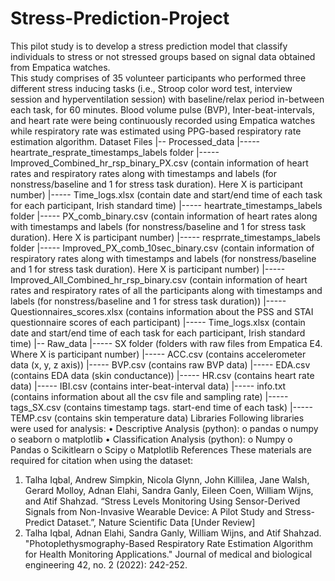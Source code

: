 # Stress-Prediction-Project
This pilot study is to develop a stress prediction model that classify individuals to stress or not stressed groups based on signal data obtained from Empatica watches.  
This study comprises of 35 volunteer participants who performed three different stress inducing tasks (i.e., Stroop color word test, interview session and hyperventilation session) with baseline/relax period in-between each task, for 60 minutes. Blood volume pulse (BVP), Inter-beat-intervals, and heart rate were being continuously recorded using Empatica watches while respiratory rate was estimated using PPG-based respiratory rate estimation algorithm.
Dataset Files
|-- Processed_data
|-----	heartrate_resprate_timestamps_labels folder
	|-----	Improved_Combined_hr_rsp_binary_PX.csv (contain information of heart rates and respiratory rates along with timestamps and labels (for nonstress/baseline and 1 for stress task duration). Here X is participant number) 
	|-----	Time_logs.xlsx (contain date and start/end time of each task for each participant, Irish standard time)
|-----	heartrate_timestamps_labels folder
	|-----	PX_comb_binary.csv (contain information of heart rates along with timestamps and labels (for nonstress/baseline and 1 for stress task duration). Here X is participant number) 
|-----	resprrate_timestamps_labels folder
	|-----	Improved_PX_comb_10sec_binary.csv (contain information of respiratory rates along with timestamps and labels (for nonstress/baseline and 1 for stress task duration). Here X is participant number) 
|-----	Improved_All_Combined_hr_rsp_binary.csv (contain information of heart rates and respiratory rates of all the participants along with timestamps and labels (for nonstress/baseline and 1 for stress task duration))
|-----	Questionnaires_scores.xlsx (contains information about the PSS and STAI questionnaire scores of each participant)
|-----	Time_logs.xlsx (contain date and start/end time of each task for each participant, Irish standard time)
|-- Raw_data
|-----	SX folder (folders with raw files from Empatica E4. Where X is participant number)
|-----	ACC.csv (contains accelerometer data (x, y, z axis))
|-----	BVP.csv (contains raw BVP data)
|-----	EDA.csv (contains EDA data (skin conductance))
|-----	HR.csv (contains heart rate data)
|-----	IBI.csv (contains inter-beat-interval data)
|-----	info.txt (contains information about all the csv file and sampling rate)
|-----	tags_SX.csv (contains timestamp tags. start-end time of each task)
|-----	TEMP.csv (contains skin temperature data)
Libraries
Following libraries were used for analysis:
•	Descriptive Analysis (python):
o	pandas
o	numpy
o	seaborn
o	matplotlib
•	Classification Analysis (python):
o	Numpy
o	Pandas
o	Scikitlearn
o	Scipy
o	Matplotlib
References
These materials are required for citation when using the dataset:
1.	Talha Iqbal, Andrew Simpkin, Nicola Glynn, John Killilea, Jane Walsh, Gerard Molloy, Adnan Elahi, Sandra Ganly, Eileen Coen, William Wijns, and Atif Shahzad. “Stress Levels Monitoring Using Sensor-Derived Signals from Non-Invasive Wearable Device: A Pilot Study and Stress-Predict Dataset.”, Nature Scientific Data [Under Review]
2.	Talha Iqbal, Adnan Elahi, Sandra Ganly, William Wijns, and Atif Shahzad. "Photoplethysmography-Based Respiratory Rate Estimation Algorithm for Health Monitoring Applications." Journal of medical and biological engineering 42, no. 2 (2022): 242-252.

